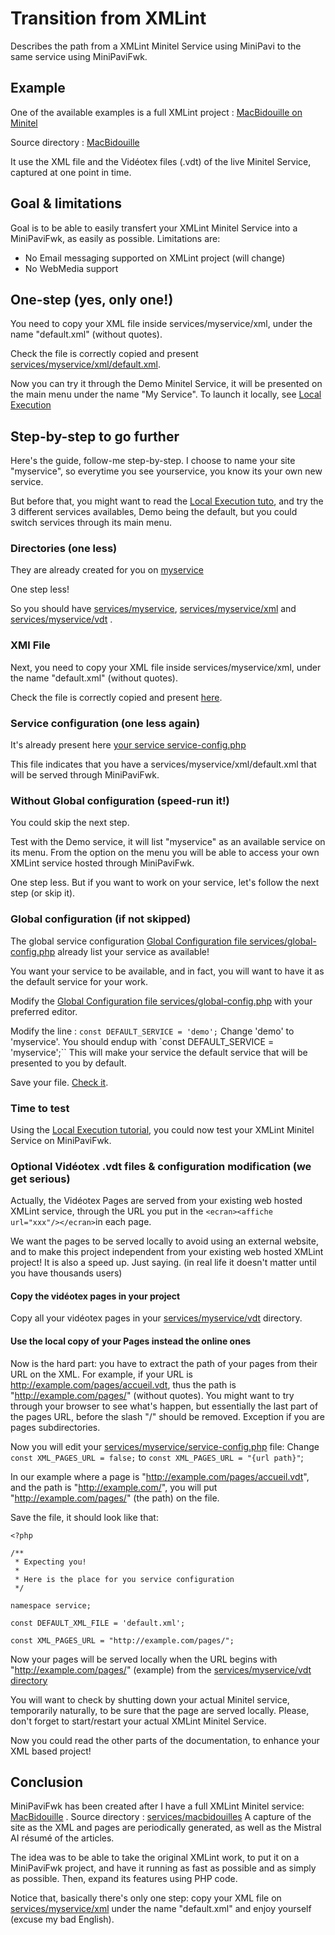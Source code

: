 # Transition from XMLint

Describes the path from a XMLint Minitel Service using MiniPavi to the same service using MiniPaviFwk.


## Example
One of the available examples is a full XMLint project : [MacBidouille on Minitel](https://www.minipavi.fr/emulminitel/index.php?url=https://minitelbidouille.pvigier.com/macbidouille.xml&color=false)

Source directory : [MacBidouille](https://www.minipavi.fr/emulminitel/index.php?url=https://minitelbidouille.pvigier.com/macbidouille.xml&color=false)

It use the XML file and the Vidéotex files (.vdt) of the live Minitel Service, captured at one point in time.


## Goal & limitations
Goal is to be able to easily transfert your XMLint Minitel Service into a MiniPaviFwk, as easily as possible.
Limitations are:
- No Email messaging supported on XMLint project (will change)
- No WebMedia support


## One-step (yes, only one!)
You need to copy your XML file inside services/myservice/xml, under the name "default.xml" (without quotes).

Check the file is correctly copied and present [services/myservice/xml/default.xml](../../services/myservice/xml/default.xml).

Now you can try it through the Demo Minitel Service, it will be presented on the main menu under the name "My Service".
To launch it locally, see [Local Execution](./Local-execution.md)


## Step-by-step to go further
Here's the guide, follow-me step-by-step.
I choose to name your site "myservice", so everytime you see yourservice, you know its your own new service.

But before that, you might want to read the [Local Execution tuto](./Local-execution.md), and try the 3 different services availables, Demo being the default, but you could switch services through its main menu.


### Directories (one less)
They are already created for you on [myservice](../../services/myservice/)

One step less!

So you should have [services/myservice](../../services/myservice/), [services/myservice/xml](../../services/myservice/xml/) and [services/myservice/vdt](../../services/myservice/vdt/) .

### XMl File
Next, you need to copy your XML file inside services/myservice/xml, under the name "default.xml" (without quotes).

Check the file is correctly copied and present [here](../../services/myservice/xml/default.xml).

### Service configuration (one less again)
It's already present here [your service service-config.php](../../services/myservice/service-config.php)

This file indicates that you have a services/myservice/xml/default.xml that will be served through MiniPaviFwk.

### Without Global configuration (speed-run it!)
You could skip the next step.

Test with the Demo service, it will list "myservice" as an available service on its menu.
From the option on the menu you will be able to access your own XMLint service hosted through MiniPaviFwk.

One step less. But if you want to work on your service, let's follow the next step (or skip it).

### Global configuration (if not skipped)
The global service configuration [Global Configuration file services/global-config.php](../../services/global-config.php) already list your service as available!

You want your service to be available, and in fact, you will want to have it as the default service for your work.

Modify the [Global Configuration file services/global-config.php](../../services/global-config.php) with your preferred editor.

Modify the line : `const DEFAULT_SERVICE = 'demo';`
Change 'demo' to 'myservice'.
You should endup with `const DEFAULT_SERVICE = 'myservice';``
This will make your service the default service that will be presented to you by default.

Save your file. [Check it](../../services/global-config.php).

### Time to test
Using the [Local Execution tutorial](./Local-execution.md), you could now test your XMLint Minitel Service on MiniPaviFwk.

### Optional Vidéotex .vdt files & configuration modification (we get serious)
Actually, the Vidéotex Pages are served from your existing web hosted XMLint service, through the URL you put in the `<ecran><affiche url="xxx"/></ecran>`in each page.

We want the pages to be served locally to avoid using an external website, and to make this project independent from your existing web hosted XMLint project!
It is also a speed up. Just saying. (in real life it doesn't matter until you have thousands users)

#### Copy the vidéotex pages in your project
Copy all your vidéotex pages in your [services/myservice/vdt](../../services/myservice/vdt) directory.

#### Use the local copy of your Pages instead the online ones
Now is the hard part: you have to extract the path of your pages from their URL on the XML.
For example, if your URL is http://example.com/pages/accueil.vdt, thus the path is "http://example.com/pages/" (without quotes).
You might want to try through your browser to see what's happen, but essentially the last part of the pages URL, before the slash "/" should be removed. Exception if you are pages subdirectories.

Now you will edit your [services/myservice/service-config.php](../../services/myservice/service-config.php) file:
Change `const XML_PAGES_URL = false;` to `const XML_PAGES_URL = "{url path}"`;

In our example where a page is "http://example.com/pages/accueil.vdt", and the path is "http://example.com/", you will put "http://example.com/pages/" (the path) on the file.

Save the file, it should look like that:
```
<?php

/**
 * Expecting you!
 * 
 * Here is the place for you service configuration
 */

namespace service;

const DEFAULT_XML_FILE = 'default.xml';

const XML_PAGES_URL = "http://example.com/pages/";
```

Now your pages will be served locally when the URL begins with "http://example.com/pages/" (example) from the [services/myservice/vdt directory](../../services/myservice/vdt/)

You will want to check by shutting down your actual Minitel service, temporarily naturally, to be sure that the page are served locally.
Please, don't forget to start/restart your actual XMLint Minitel Service.

Now you could read the other parts of the documentation, to enhance your XML based project!


## Conclusion
MiniPaviFwk has been created after I have a full XMLint Minitel service: [MacBidouille](https://www.minipavi.fr/emulminitel/index.php?url=https://minitelbidouille.pvigier.com/macbidouille.xml&color=false) .
Source directory : [services/macbidouilles](../../services/macbidouille/)
A capture of the site as the XML and pages are periodically generated, as well as the Mistral AI résumé of the articles.

The idea was to be able to take the original XMLint work, to put it on a MiniPaviFwk project, and have it running as fast as possible and as simply as possible.
Then, expand its features using PHP code.

Notice that, basically there's only one step: copy your XML file on [services/myservice/xml](../../services/myservice/xml) under the name "default.xml" and enjoy yourself (excuse my bad English).
